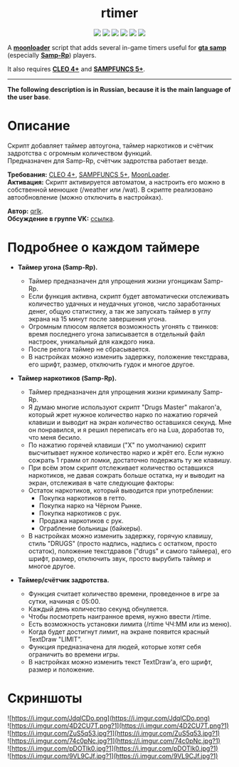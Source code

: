 <h1 align="center">rtimer</h1>

<p align="center">

<img src="https://img.shields.io/badge/made%20for-GTA%20SA--MP-blue" >

<img src="https://img.shields.io/badge/Server-Samp--Rp%20|%20Any-red">

<img src="https://img.shields.io/github/languages/top/qrlk/rtimer">

<img src="https://img.shields.io/badge/dynamic/json?color=blueviolet&label=users%20%28active%29&query=result&url=http%3A%2F%2Fqrlk.me%2Fdev%2Fmoonloader%2Fusers_active.php%3Fscript%3Drtimer">

<img src="https://img.shields.io/badge/dynamic/json?color=blueviolet&label=users%20%28all%20time%29&query=result&url=http%3A%2F%2Fqrlk.me%2Fdev%2Fmoonloader%2Fusers_all.php%3Fscript%3Drtimer">

<img src="https://img.shields.io/date/1510779600?label=released" >

</p>

A **[moonloader](https://gtaforums.com/topic/890987-moonloader/)** script that adds several in-game timers useful for **[gta samp](https://sa-mp.com/)** (especially **[Samp-Rp](https://samp-rp.ru/)**) players.

It also requires **[CLEO 4+](http://cleo.li/?lang=ru)** and **[SAMPFUNCS 5+](https://blast.hk/threads/17/)**.

---

**The following description is in Russian, because it is the main language of the user base**.

# Описание 
Скрипт добавляет таймер автоугона, таймер наркотиков и счётчик задротства с огромным количеством функций.  
Предназначен для Samp-Rp, счётчик задротства работает везде.

**Требования:** [CLEO 4+](http://cleo.li/?lang=ru), [SAMPFUNCS 5+](https://blast.hk/threads/17/), [MoonLoader](https://blast.hk/threads/13305/).  
**Активация:** Скрипт активируется автоматом, а настроить его можно в собственной менюшке (/weather или /wat). В скрипте реализовано автообновление (можно отключить в настройках).

**Автор:** [qrlk](http://qrlk.me/samp).  
**Обсуждение в группе VK:** [ссылка](https://vk.com/topic-168860334_38597261). 
# Подробнее о каждом таймере
* **Таймер угона (Samp-Rp).**

    * Таймер предназначен для упрощения жизни угонщикам Samp-Rp.
    * Если функция активна, скрипт будет автоматически отслеживать количество удачных и неудачных угонов, число заработанных денег, общую статистику, а так же запускать таймер в углу экрана на 15 минут после завершения угона.
    * Огромным плюсом является возможность угонять с твинков: время последнего угона записывается в отдельный файл настроек, уникальный для каждого ника.
    * После релога таймер не сбрасывается.
    * В настройках можно изменить задержку, положение текстдрава, его шрифт, размер, отключить гудок и многое другое.

* **Таймер наркотиков (Samp-Rp).**

    * Таймер предназначен для упрощения жизни криминалу Samp-Rp.
    * Я думаю многие используют скрипт "Drugs Master" makaron'a, который жрет нужное количество нарко по нажатию горячей клавиши и выводит на экран количество оставшихся секунд. Мне он понравился, и я решил переписать его на Lua, доработав то, что меня бесило.
    * По нажатию горячей клавиши ("X" по умолчанию) скрипт высчитывает нужное количество нарко и жрёт его. Если нужно сожрать 1 грамм от ломки, достаточно подержать ту же клавишу.
    * При всём этом скрипт отслеживает количество оставшихся наркотиков, не давая сожрать больше остатка, ну и выводит на экран, отслеживая в чате следующие факторы:
    * Остаток наркотиков, который выводится при употреблении:
        * Покупка наркотиков в гетто.
        * Покупка нарко на Чёрном Рынке.
        * Покупка наркотиков с рук.
        * Продажа наркотиков с рук.
        * Ограбление больницы (байкеры).
    * В настройках можно изменить задержку, горячую клавишу, стиль "DRUGS" (просто надпись, надпись с остатком, просто остаток), положение текстдравов ("drugs" и самого таймера), его шрифт, размер, отключить звук, просто вырубить таймер и многое другое.

* **Таймер/счётчик задротства.**

    * Функция считает количество времени, проведенное в игре за сутки, начиная с 05:00.
    * Каждый день количество секунд обнуляется.
    * Чтобы посмотреть наигранное время, нужно ввести /rtime.
    * Есть возможность установки лимита (/rtime ЧЧ:ММ или из меню).
    * Когда будет достигнут лимит, на экране появится красный TextDraw "LIMIT".
    * Функция предназначена для людей, которые хотят себя ограничить во времени игры.
    * В настройках можно изменить текст TextDraw'a, его шрифт, размер и положение.

# Скриншоты
![https://i.imgur.com/JdqlCDo.png](https://i.imgur.com/JdqlCDo.png)  
![https://i.imgur.com/4D2CU7T.png?1](https://i.imgur.com/4D2CU7T.png?1)  
![https://i.imgur.com/ZuS5q53.jpg?1](https://i.imgur.com/ZuS5q53.jpg?1)  
![https://i.imgur.com/74c0pNc.jpg?1](https://i.imgur.com/74c0pNc.jpg?1)  
![https://i.imgur.com/pDOTlk0.jpg?1](https://i.imgur.com/pDOTlk0.jpg?1)  
![https://i.imgur.com/9VL9CJf.jpg?1](https://i.imgur.com/9VL9CJf.jpg?1)  


